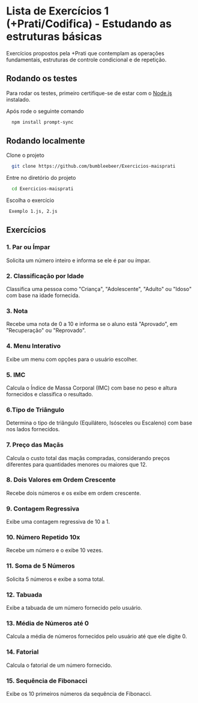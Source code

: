 
# Lista de Exercícios 1 (+Prati/Codifica) - Estudando as estruturas básicas

Exercícios propostos pela +Prati que contemplam as operações fundamentais, estruturas de controle condicional e de repetição.


## Rodando os testes

Para rodar os testes, primeiro certifique-se de estar com o [Node.js](https://nodejs.org/en) instalado.

Após rode o seguinte comando

```bash
  npm install prompt-sync
```


## Rodando localmente

Clone o projeto

```bash
  git clone https://github.com/bumbleebeer/Exercicios-maisprati
```

Entre no diretório do projeto

```bash
  cd Exercicios-maisprati
```
Escolha o exercício
```bash
 Exemplo 1.js, 2.js

```


## Exercícios

  ### 1. Par ou Ímpar 
  Solicita um número inteiro e informa se ele é par ou ímpar.
  ### 2. Classificação por Idade
  Classifica uma pessoa como "Criança", "Adolescente", "Adulto" ou "Idoso" com base na idade fornecida.
 ### 3. Nota
 Recebe uma nota de 0 a 10 e informa se o aluno está "Aprovado", em "Recuperação" ou "Reprovado".
### 4. Menu Interativo
Exibe um menu com opções para o usuário escolher.
### 5. IMC
Calcula o Índice de Massa Corporal (IMC) com base no peso e altura fornecidos e classifica o resultado.
### 6.Tipo de Triângulo
Determina o tipo de triângulo (Equilátero, Isósceles ou Escaleno) com base nos lados fornecidos.
### 7. Preço das Maçãs
Calcula o custo total das maçãs compradas, considerando preços diferentes para quantidades menores ou maiores que 12.
### 8. Dois Valores em Ordem Crescente
Recebe dois números e os exibe em ordem crescente.
### 9. Contagem Regressiva
Exibe uma contagem regressiva de 10 a 1.
### 10. Número Repetido 10x
Recebe um número e o exibe 10 vezes.
### 11. Soma de 5 Números
Solicita 5 números e exibe a soma total.
### 12. Tabuada
Exibe a tabuada de um número fornecido pelo usuário.
### 13. Média de Números até 0
Calcula a média de números fornecidos pelo usuário até que ele digite 0.
### 14. Fatorial
Calcula o fatorial de um número fornecido.
### 15. Sequência de Fibonacci 
Exibe os 10 primeiros números da sequência de Fibonacci.

